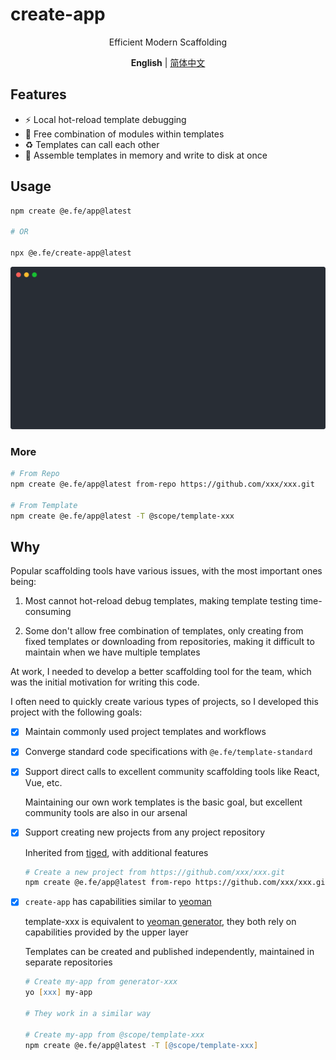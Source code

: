# create-app

<p align='center'>
Efficient Modern Scaffolding
</p>

<p align='center'>
<b>English</b> | <a href="./README.zh-CN.md">简体中文</a>
</p>

## Features

- :zap: Local hot-reload template debugging
- :art: Free combination of modules within templates
- :recycle: Templates can call each other
- :rocket: Assemble templates in memory and write to disk at once

## Usage

```zsh
npm create @e.fe/app@latest

# OR

npx @e.fe/create-app@latest
```

![Usage](./usage.svg)

### More

```zsh
# From Repo
npm create @e.fe/app@latest from-repo https://github.com/xxx/xxx.git

# From Template
npm create @e.fe/app@latest -T @scope/template-xxx
```

## Why

Popular scaffolding tools have various issues, with the most important ones being:

1. Most cannot hot-reload debug templates, making template testing time-consuming

2. Some don't allow free combination of templates, only creating from fixed templates or downloading from repositories, making it difficult to maintain when we have multiple templates

At work, I needed to develop a better scaffolding tool for the team, which was the initial motivation for writing this code.

I often need to quickly create various types of projects, so I developed this project with the following goals:

- [x] Maintain commonly used project templates and workflows

- [x] Converge standard code specifications with `@e.fe/template-standard`

- [x] Support direct calls to excellent community scaffolding tools like React, Vue, etc.

  Maintaining our own work templates is the basic goal, but excellent community tools are also in our arsenal

- [x] Support creating new projects from any project repository

  Inherited from [tiged](https://github.com/tiged/tiged), with additional features

  ```zsh
  # Create a new project from https://github.com/xxx/xxx.git
  npm create @e.fe/app@latest from-repo https://github.com/xxx/xxx.git
  ```

- [x] `create-app` has capabilities similar to [yeoman](https://yeoman.io/)

  template-xxx is equivalent to [yeoman generator](https://yeoman.io/authoring/), they both rely on capabilities provided by the upper layer

  Templates can be created and published independently, maintained in separate repositories

  ```zsh
  # Create my-app from generator-xxx
  yo [xxx] my-app

  # They work in a similar way

  # Create my-app from @scope/template-xxx
  npm create @e.fe/app@latest -T [@scope/template-xxx]
  ```
